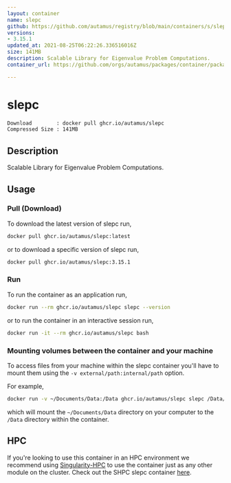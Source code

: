 ```yaml
---
layout: container
name: slepc
github: https://github.com/autamus/registry/blob/main/containers/s/slepc/spack.yaml
versions:
- 3.15.1
updated_at: 2021-08-25T06:22:26.336516016Z
size: 141MB
description: Scalable Library for Eigenvalue Problem Computations.
container_url: https://github.com/orgs/autamus/packages/container/package/slepc

---
```

# slepc
```bash 
Download        : docker pull ghcr.io/autamus/slepc
Compressed Size : 141MB
```

## Description
Scalable Library for Eigenvalue Problem Computations.

## Usage
### Pull (Download)
To download the latest version of slepc run,

```bash
docker pull ghcr.io/autamus/slepc:latest
```

or to download a specific version of slepc run,

```bash
docker pull ghcr.io/autamus/slepc:3.15.1
```
### Run
To run the container as an application run,
```bash
docker run --rm ghcr.io/autamus/slepc slepc --version
```

or to run the container in an interactive session run,
```bash
docker run -it --rm ghcr.io/autamus/slepc bash
```

### Mounting volumes between the container and your machine
To access files from your machine within the slepc container you'll have to mount them using the `-v external/path:internal/path` option.

For example,
```bash
docker run -v ~/Documents/Data:/Data ghcr.io/autamus/slepc slepc /Data/myData.csv
```
which will mount the `~/Documents/Data` directory on your computer to the `/Data` directory within the container.

## HPC
If you're looking to use this container in an HPC environment we recommend using [Singularity-HPC](https://singularity-hpc.readthedocs.io) to use the container just as any other module on the cluster. Check out the SHPC slepc container [here](https://singularityhub.github.io/singularity-hpc/r/ghcr.io-autamus-slepc/).